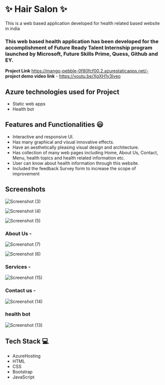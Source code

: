 
# ✨ Hair Salon ✨

This is a web based application developed for health related based website in india

### This web based health application has been developed for the accomplishment of Future Ready Talent Internship program launched by Microsoft, Future Skills Prime, Quess, Github and EY.


**Project Link** https://mango-pebble-0f80fcf00.2.azurestaticapps.net/-
**project demo video link** - https://youtu.be/XgXH1y3lveo

## Azure technologies used for Project

- Static web apps
- Health bot

## Features and Functionalities 😃

- Interactive and responsive UI.
- Has many graphical and visual innovative effects.
- Have an aesthetically pleasing visual design and architecture.
- Has collection of many web pages including Home, About Us, Contact, Menu, health topics and health related information etc.
- User can know about health information through this website.
- Included the feedback Survey form to increase the scope of improvement 

## Screenshots
![Screenshot (3)](https://user-images.githubusercontent.com/118420582/203723438-4c391e76-90d2-4b11-b689-0cec0f630419.png)


![Screenshot (4)](https://user-images.githubusercontent.com/118420582/203723530-187b41f0-c778-4a9b-8c44-5cf47a610075.png)


   ![Screenshot (5)](https://user-images.githubusercontent.com/118420582/203723587-7123e479-c11f-4b36-a804-f4320402994f.png)


### About Us -

![Screenshot (7)](https://user-images.githubusercontent.com/118420582/203724021-c65e0227-1e5e-4459-9595-6a9f6d2a7fb9.png)

![Screenshot (6)](https://user-images.githubusercontent.com/118420582/203723990-88aaa4f9-1122-402e-b356-ab384f4be145.png)

### Services -


![Screenshot (15)](https://user-images.githubusercontent.com/118420582/203724421-8498961a-1102-4195-bc16-adf32e7092b6.png)

### Contact us -

![Screenshot (14)](https://user-images.githubusercontent.com/118420582/203724341-5b2273b8-572d-458f-88f6-d166f43f0f45.png)


### health bot


![Screenshot (13)](https://user-images.githubusercontent.com/118420582/203724222-252cd48f-9a17-46ea-8d3c-9cc10d5d6a55.png)


## Tech Stack 💻

- AzureHosting
- HTML
- CSS
- Bootstrap
- JavaScript
